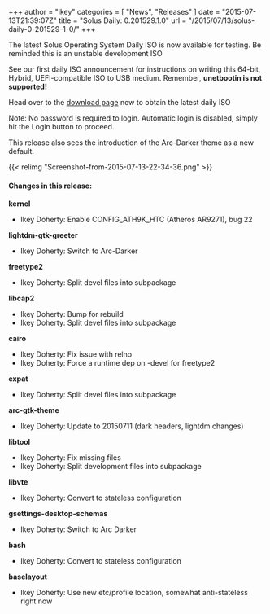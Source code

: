 +++
author = "ikey"
categories = [
"News",
"Releases"
]
date =  "2015-07-13T21:39:07Z"
title = "Solus Daily: 0.201529.1.0"
url = "/2015/07/13/solus-daily-0-201529-1-0/"
+++

The latest Solus Operating System Daily ISO is now available for testing. Be reminded this is an unstable development ISO

See our first daily ISO announcement for instructions on writing this 64-bit, Hybrid, UEFI-compatible ISO to USB medium. Remember, **unetbootin is not supported!**

Head over to the [download page](https://getsol.us/download) now to obtain the latest daily ISO

Note: No password is required to login. Automatic login is disabled, simply hit the Login button to proceed.

This release also sees the introduction of the Arc-Darker theme as a new default.

{{< relimg "Screenshot-from-2015-07-13-22-34-36.png" >}}

#### Changes in this release:

**kernel**

- Ikey Doherty: Enable CONFIG\_ATH9K\_HTC (Atheros AR9271), bug 22

**lightdm-gtk-greeter**

- Ikey Doherty: Switch to Arc-Darker

**freetype2**

- Ikey Doherty: Split devel files into subpackage

**libcap2**

- Ikey Doherty: Bump for rebuild
- Ikey Doherty: Split devel files into subpackage

**cairo**

- Ikey Doherty: Fix issue with relno
- Ikey Doherty: Force a runtime dep on -devel for freetype2

**expat**

- Ikey Doherty: Split devel files into subpackage

**arc-gtk-theme**

- Ikey Doherty: Update to 20150711 (dark headers, lightdm changes)

**libtool**

- Ikey Doherty: Fix missing files
- Ikey Doherty: Split development files into subpackage

**libvte**

- Ikey Doherty: Convert to stateless configuration

**gsettings-desktop-schemas**

- Ikey Doherty: Switch to Arc Darker

**bash**

- Ikey Doherty: Convert to stateless configuration

**baselayout**

- Ikey Doherty: Use new etc/profile location, somewhat anti-stateless right now
